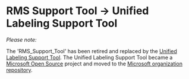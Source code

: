 # RMS Support Tool -> Unified Labeling Support Tool

*Please note:*

The 'RMS_Support_Tool' has been retired and replaced by the [Unified Labeling Support Tool](https://github.com/microsoft/UnifiedLabelingSupportTool). The Unified Labeling Support Tool became a [Microsoft Open Source](https://opensource.microsoft.com) project and moved to the [Microsoft organization repository]( https://aka.ms/UnifiedLabelingSupportTool).
